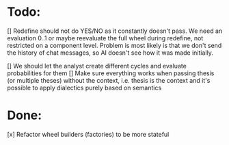 # Todo:

[] Redefine should not do YES/NO as it constantly doesn't pass. We need an evaluation 0..1 or maybe reevaluate the full wheel during redefine, not restricted on a component level. Problem is most likely is that we don't send the history of chat messages, so AI doesn't see how it was made initially. 

[] We should let the analyst create different cycles and evaluate probabilities for them
[] Make sure everything works when passing thesis (or multiple theses) without the context, i.e. thesis is the context and it's possible to apply dialectics purely based on semantics

# Done: 
[x] Refactor wheel builders (factories) to be more stateful

